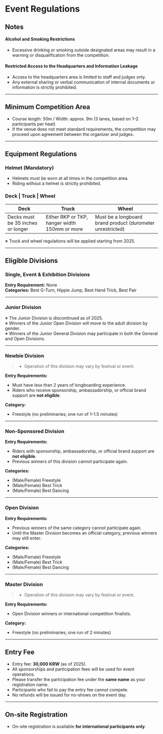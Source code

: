 # Event Regulations  

## Notes  

#### Alcohol and Smoking Restrictions  
* Excessive drinking or smoking outside designated areas may result in a warning or disqualification from the competition.  

#### Restricted Access to the Headquarters and Information Leakage  
* Access to the headquarters area is limited to staff and judges only.  
* Any external sharing or verbal communication of internal documents or information is strictly prohibited.  

---

## Minimum Competition Area  
* Course length: 50m / Width: approx. 9m (3 lanes, based on 1–2 participants per heat)  
* If the venue does not meet standard requirements, the competition may proceed upon agreement between the organizer and judges.  

---

## Equipment Regulations  

### Helmet (Mandatory)  
* Helmets must be worn at all times in the competition area.  
* Riding without a helmet is strictly prohibited.  

### Deck | Truck | Wheel  

| Deck | Truck | Wheel |
|------|--------|--------|
| Decks must be 35 inches or longer | Either RKP or TKP, hanger width 150mm or more | Must be a longboard brand product (durometer unrestricted) |

※ Truck and wheel regulations will be applied starting from 2025.  

---

## Eligible Divisions  

### Single, Event & Exhibition Divisions  
**Entry Requirement:** None  
**Categories:** Best G-Turn, Hippie Jump, Best Hand Trick, Best Pair  

---

### Junior Division  
※ The Junior Division is discontinued as of 2025.  
※ Winners of the Junior Open Division will move to the adult division by gender.  
※ Winners of the Junior General Division may participate in both the General and Open Divisions.  

---

### Newbie Division  
> * Operation of this division may vary by festival or event.  

**Entry Requirements:**  
* Must have less than 2 years of longboarding experience.  
* Riders who receive sponsorship, ambassadorship, or official brand support are **not eligible**.  

**Category:**  
* Freestyle (no preliminaries; one run of 1–1.5 minutes)  

---

### Non-Sponsored Division  
**Entry Requirements:**  
* Riders with sponsorship, ambassadorship, or official brand support are **not eligible**.  
* Previous winners of this division cannot participate again.  

**Categories:**  
* (Male/Female) Freestyle  
* (Male/Female) Best Trick  
* (Male/Female) Best Dancing  

---

### Open Division  
**Entry Requirements:**  
* Previous winners of the same category cannot participate again.  
* Until the Master Division becomes an official category, previous winners may still enter.  

**Categories:**  
* (Male/Female) Freestyle  
* (Male/Female) Best Trick  
* (Male/Female) Best Dancing  

---

### Master Division  
> * Operation of this division may vary by festival or event.  

**Entry Requirements:**  
* Open Division winners or international competition finalists.  

**Category:**  
* Freestyle (no preliminaries; one run of 2 minutes)  

---

## Entry Fee  
* Entry fee: **30,000 KRW** (as of 2025).  
* All sponsorships and participation fees will be used for event operations.  
* Please transfer the participation fee under the **same name** as your registration name.  
* Participants who fail to pay the entry fee cannot compete.  
* No refunds will be issued for no-shows on the event day.  

---

## On-site Registration  
* On-site registration is available **for international participants only**.  
